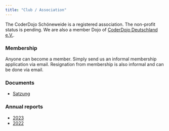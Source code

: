```yaml
---
title: "Club / Association"
---
```


The CoderDojo Schöneweide is a registered association. The non-profit status is pending.
We are also a member Dojo of [CoderDojo Deutschland e.V.](https://coderdojo-deutschland.de/).

### Membership
Anyone can become a member. Simply send us an informal membership application via email.
Resignation from membership is also informal and can be done via email. 

### Documents
* [Satzung](../docs/verein/satzung.pdf)

### Annual reports
* [2023](../docs/verein/Jahresbericht2023.pdf)
* [2022](../docs/verein/Jahresbericht2022.pdf)
